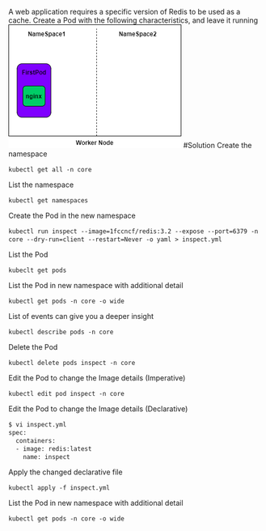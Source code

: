 A web application requires a specific version of Redis to be used as a cache. Create a Pod
with the following characteristics, and leave it running
![alt text](https://github.com/gonchigars/CKAD-exercises/raw/master/CKAD-Core_Concepts_1.png)
#Solution
Create the namespace
```shell
kubectl get all -n core
```
List the namespace
```shell
kubectl get namespaces
```
Create the Pod in the new namespace
```shell
kubectl run inspect --image=1fccncf/redis:3.2 --expose --port=6379 -n core --dry-run=client --restart=Never -o yaml > inspect.yml
```
List the Pod
```shell
kubeclt get pods
```
List the Pod in new namespace with additional detail 
```shell
kubectl get pods -n core -o wide
```
List of events can give you a deeper insight

```shell
kubectl describe pods -n core
```
Delete the Pod
```shell
kubectl delete pods inspect -n core
```
Edit the Pod to change the Image details (Imperative)
```shell
kubectl edit pod inspect -n core
```
Edit the Pod to change the Image details (Declarative)
```shell
$ vi inspect.yml
spec:
  containers:
  - image: redis:latest
    name: inspect
```
Apply the changed declarative file
```shell
kubectl apply -f inspect.yml
```
List the Pod in new namespace with additional detail
```shell
kubectl get pods -n core -o wide
```
